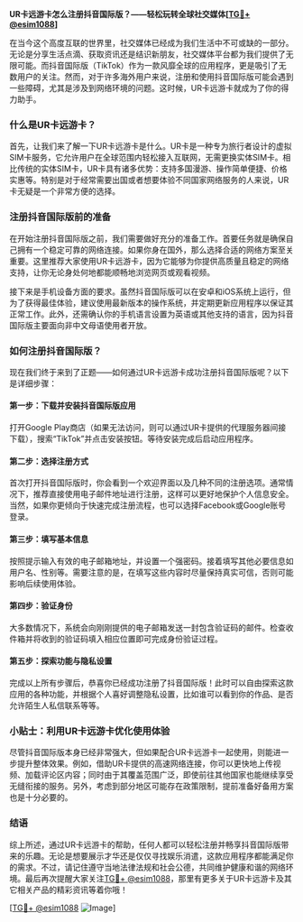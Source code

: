 **UR卡远游卡怎么注册抖音国际版？——轻松玩转全球社交媒体[[TG💪+ @esim1088](https://t.me/s/esim1088)]**

在当今这个高度互联的世界里，社交媒体已经成为我们生活中不可或缺的一部分。无论是分享生活点滴、获取资讯还是结识新朋友，社交媒体平台都为我们提供了无限可能。而抖音国际版（TikTok）作为一款风靡全球的应用程序，更是吸引了无数用户的关注。然而，对于许多海外用户来说，注册和使用抖音国际版可能会遇到一些障碍，尤其是涉及到网络环境的问题。这时候，UR卡远游卡就成为了你的得力助手。

### 什么是UR卡远游卡？

首先，让我们来了解一下UR卡远游卡是什么。UR卡是一种专为旅行者设计的虚拟SIM卡服务，它允许用户在全球范围内轻松接入互联网，无需更换实体SIM卡。相比传统的实体SIM卡，UR卡具有诸多优势：支持多国漫游、操作简单便捷、价格实惠等。特别是对于经常需要出国或者想要体验不同国家网络服务的人来说，UR卡无疑是一个非常方便的选择。

### 注册抖音国际版前的准备

在开始注册抖音国际版之前，我们需要做好充分的准备工作。首要任务就是确保自己拥有一个稳定可靠的网络连接。如果你身在国外，那么选择合适的网络方案至关重要。这里推荐大家使用UR卡远游卡，因为它能够为你提供高质量且稳定的网络支持，让你无论身处何地都能顺畅地浏览网页或观看视频。

接下来是手机设备方面的要求。虽然抖音国际版可以在安卓和iOS系统上运行，但为了获得最佳体验，建议使用最新版本的操作系统，并定期更新应用程序以保证其正常工作。此外，还需确认你的手机语言设置为英语或其他支持的语言，因为抖音国际版主要面向非中文母语使用者开放。

### 如何注册抖音国际版？

现在我们终于来到了正题——如何通过UR卡远游卡成功注册抖音国际版呢？以下是详细步骤：

#### 第一步：下载并安装抖音国际版应用
打开Google Play商店（如果无法访问，则可以通过UR卡提供的代理服务器间接下载），搜索“TikTok”并点击安装按钮。等待安装完成后启动应用程序。

#### 第二步：选择注册方式
首次打开抖音国际版时，你会看到一个欢迎界面以及几种不同的注册选项。通常情况下，推荐直接使用电子邮件地址进行注册，这样可以更好地保护个人信息安全。当然，如果你更倾向于快速完成注册流程，也可以选择Facebook或Google账号登录。

#### 第三步：填写基本信息
按照提示输入有效的电子邮箱地址，并设置一个强密码。接着填写其他必要信息如用户名、性别等。需要注意的是，在填写这些内容时尽量保持真实可信，否则可能影响后续使用体验。

#### 第四步：验证身份
大多数情况下，系统会向刚刚提供的电子邮箱发送一封包含验证码的邮件。检查收件箱并将收到的验证码填入相应位置即可完成身份验证过程。

#### 第五步：探索功能与隐私设置
完成以上所有步骤后，恭喜你已经成功注册了抖音国际版！此时可以自由探索这款应用的各种功能，并根据个人喜好调整隐私设置，比如谁可以看到你的作品、是否允许陌生人私信联系等等。

### 小贴士：利用UR卡远游卡优化使用体验

尽管抖音国际版本身已经非常强大，但如果配合UR卡远游卡一起使用，则能进一步提升整体效果。例如，借助UR卡提供的高速网络连接，你可以更快地上传视频、加载评论区内容；同时由于其覆盖范围广泛，即使前往其他国家也能继续享受无缝衔接的服务。另外，考虑到部分地区可能存在政策限制，提前准备好备用方案也是十分必要的。

### 结语

综上所述，通过UR卡远游卡的帮助，任何人都可以轻松注册并畅享抖音国际版带来的乐趣。无论是想要展示才华还是仅仅寻找娱乐消遣，这款应用程序都能满足你的需求。不过，请记住遵守当地法律法规和社会公德，共同维护健康和谐的网络环境。最后再次提醒大家关注[TG💪+ @esim1088](https://t.me/s/esim1088)，那里有更多关于UR卡远游卡及其它相关产品的精彩资讯等着你哦！

[[TG💪+ @esim1088](https://t.me/s/esim1088) ![Image](https://i.postimg.cc/4NQfJmqS/Snipaste-2025-05-13-00-14-12.png)]